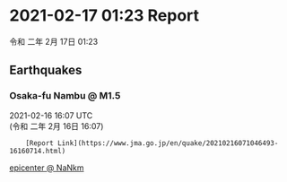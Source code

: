 # 2021-02-17 01:23 Report
令和 二年 2月 17日 01:23

## Earthquakes
### Osaka-fu Nambu @ M1.5
2021-02-16 16:07 UTC  
        (令和 二年 2月 16日 16:07)
  
        [Report Link](https://www.jma.go.jp/en/quake/20210216071046493-16160714.html)  
[epicenter @ NaNkm](https://www.google.com/maps/place/34°18'00%22+135°12'00%22/@34.3,135.2,17z/data=!3m1!4b1!4m5!3m4!1s0x0:0x0!8m2!3d34.3!4d135.2)